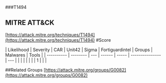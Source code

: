 ###T1494
## MITRE ATT&CK
[https://attack.mitre.org/techniques/T1494](https://attack.mitre.org/techniques/T1494)
#Score

| Likelihood | Severity | CAR | Unit42 | Sigma | Fortiguardintel | Groups | Malwares | Tools |
| ---------- | -------- | --- | ------ | ----- | --------------- | ---  |
 |   |   |   |   |   |   | 1 |   |   |

##Related Groups
[https://attack.mitre.org/groups/G0082](https://attack.mitre.org/groups/G0082)
[]()
